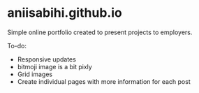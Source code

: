 # aniisabihi.github.io
Simple online portfolio created to present projects to employers.

To-do:
- Responsive updates
- bitmoji image is a bit pixly
- Grid images
- Create individual pages with more information for each post
